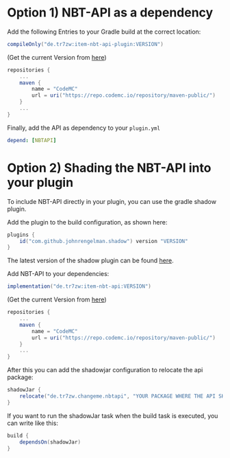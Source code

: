 # Option 1) NBT-API as a dependency
Add the following Entries to your Gradle build at the correct location:

```groovy
compileOnly("de.tr7zw:item-nbt-api-plugin:VERSION")
```
(Get the current Version from [here](https://www.spigotmc.org/resources/nbt-api.7939/))

```groovy
repositories {
    ...
    maven {
        name = "CodeMC"
        url = uri("https://repo.codemc.io/repository/maven-public/")
    }
    ...
}
```

Finally, add the API as dependency to your ``plugin.yml``
```yml
depend: [NBTAPI]
```

# Option 2) Shading the NBT-API into your plugin
To include NBT-API directly in your plugin, you can use the gradle shadow plugin.

Add the plugin to the build configuration, as shown here:
```groovy
plugins {
    id("com.github.johnrengelman.shadow") version "VERSION"
}
```

The latest version of the shadow plugin can be found [here](https://github.com/johnrengelman/shadow/releases).
<br/>

Add NBT-API to your dependencies:
```groovy
implementation("de.tr7zw:item-nbt-api:VERSION")
```
(Get the current Version from [here](https://www.spigotmc.org/resources/nbt-api.7939/))

```groovy
repositories {
    ...
    maven {
        name = "CodeMC"
        url = uri("https://repo.codemc.io/repository/maven-public/")
    }
    ...
}
```

After this you can add the shadowjar configuration to relocate the api package:
```groovy
shadowJar {
    relocate("de.tr7zw.changeme.nbtapi", "YOUR PACKAGE WHERE THE API SHOULD END UP")
}
```

If you want to run the shadowJar task when the build task is executed, you can write like this:
```groovy
build {
    dependsOn(shadowJar)
}
```
